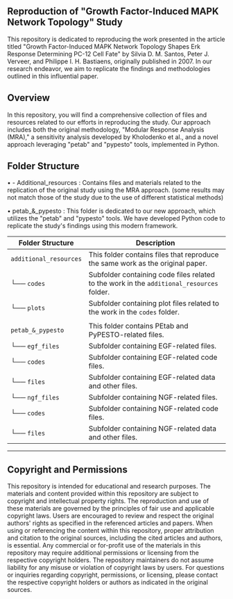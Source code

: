 ﻿Reproduction of "Growth Factor-Induced MAPK Network Topology" Study
------------------------------------------------

This repository is dedicated to reproducing the work presented
in the article titled "Growth Factor-Induced MAPK Network
Topology Shapes Erk Response Determining PC-12 Cell Fate"
by Silvia D. M. Santos, Peter J. Verveer, and Philippe
I. H. Bastiaens, originally published in 2007. In our 
research endeavor, we aim to replicate the findings 
and methodologies outlined in this influential paper.


Overview
-----------------------------------------------
In this repository, you will find a comprehensive
 collection of files and resources related to our 
efforts in reproducing the study. Our approach 
includes both the original methodology, "Modular
 Response Analysis (MRA)," a sensitivity analysis 
developed by Kholodenko et al., and a novel approach
 leveraging "petab" and "pypesto" tools, implemented in Python.


Folder Structure
------------------------------------------------
• - Additional_resources : Contains files and materials related to the
replication of the original study using the MRA approach.
(some results may not match those of the study due to the use of different statistical methods)



 • petab_&_pypesto : This folder is dedicated to our 
new approach, which utilizes the "petab" and "pypesto"
 tools. We have developed Python code to replicate the
 study's findings using this modern framework.



| Folder Structure          | Description                                                                                     |
| ------------------------- | ----------------------------------------------------------------------------------------------- |
| `additional_resources`    | This folder contains files that reproduce the same work as the original paper.                 |
|   └── `codes`             | Subfolder containing code files related to the work in the `additional_resources` folder.       |
|   └── `plots`             | Subfolder containing plot files related to the work in the `codes` folder.                      |
|                           |                                                                                                  |
| `petab_&_pypesto`         | This folder contains PEtab and PyPESTO-related files.                                           |
|   └── `egf_files`         | Subfolder containing EGF-related files.                                                          |
|        └──  `codes`       | Subfolder containing EGF-related code files.                                                     |
|        └──  `files`       | Subfolder containing EGF-related data and other files.                                           |
|   └── `ngf_files`         | Subfolder containing NGF-related files.                                                          |
|       └──  `codes`        | Subfolder containing NGF-related code files.                                                     |
|       └──  `files`        | Subfolder containing NGF-related data and other files.                                           |


--------------------------------------------------------------------------------------------------------------------------------

## Copyright and Permissions

This repository is intended for educational and research purposes. The materials and content provided within this repository are subject to copyright and intellectual property rights. The reproduction and use of these materials are governed by the principles of fair use and applicable copyright laws. Users are encouraged to review and respect the original authors' rights as specified in the referenced articles and papers. When using or referencing the content within this repository, proper attribution and citation to the original sources, including the cited articles and authors, is essential. Any commercial or for-profit use of the materials in this repository may require additional permissions or licensing from the respective copyright holders. The repository maintainers do not assume liability for any misuse or violation of copyright laws by users. For questions or inquiries regarding copyright, permissions, or licensing, please contact the respective copyright holders or authors as indicated in the original sources.




